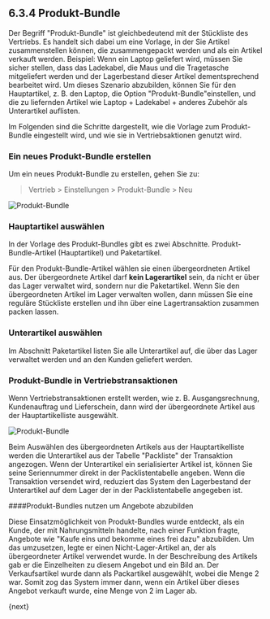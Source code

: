 ## 6.3.4 Produkt-Bundle

Der Begriff "Produkt-Bundle" ist gleichbedeutend mit der Stückliste des Vertriebs. Es handelt sich dabei um eine Vorlage, in der Sie Artikel zusammenstellen können, die zusammengepackt werden und als ein Artikel verkauft werden. Beispiel: Wenn ein Laptop geliefert wird, müssen Sie sicher stellen, dass das Ladekabel, die Maus und die Tragetasche mitgeliefert werden und der Lagerbestand dieser Artikel dementsprechend bearbeitet wird. Um dieses Szenario abzubilden, können Sie für den Hauptartikel, z. B. den Laptop, die Option "Produkt-Bundle"einstellen, und die zu liefernden Artikel wie Laptop + Ladekabel + anderes Zubehör als Unterartikel auflisten.

Im Folgenden sind die Schritte dargestellt, wie die Vorlage zum Produkt-Bundle eingestellt wird, und wie sie in Vertriebsaktionen genutzt wird.

### Ein neues Produkt-Bundle erstellen

Um ein neues Produkt-Bundle zu erstellen, gehen Sie zu:

> Vertrieb > Einstellungen > Produkt-Bundle > Neu

<img class="screenshot" alt="Produkt-Bundle" src="{{docs_base_url}}/assets/img/selling/product-bundle.png">

### Hauptartikel auswählen

In der Vorlage des Produkt-Bundles gibt es zwei Abschnitte. Produkt-Bundle-Artikel (Hauptartikel) und Paketartikel.

Für den Produkt-Bundle-Artikel wählen sie einen übergeordneten Artikel aus. Der übergeordnete Artikel darf **kein Lagerartikel** sein, da nicht er über das Lager verwaltet wird, sondern nur die Paketartikel. Wenn Sie den übergeordneten Artikel im Lager verwalten wollen, dann müssen Sie eine reguläre Stückliste erstellen und ihn über eine Lagertransaktion zusammen packen lassen.

### Unterartikel auswählen

Im Abschnitt Paketartikel listen Sie alle Unterartikel auf, die über das Lager verwaltet werden und an den Kunden geliefert werden.

### Produkt-Bundle in Vertriebstransaktionen

Wenn Vertriebstransaktionen erstellt werden, wie z. B. Ausgangsrechnung, Kundenauftrag und Lieferschein, dann wird der übergeordnete Artikel aus der Hauptartikelliste ausgewählt.

<img class="screenshot" alt="Produkt-Bundle" src="{{docs_base_url}}/assets/img/selling/product-bundle.gif">

Beim Auswählen des übergeordneten Artikels aus der Hauptartikelliste werden die Unterartikel aus der Tabelle "Packliste" der Transaktion angezogen. Wenn der Unterartikel ein serialisierter Artikel ist, können Sie seine Seriennummer direkt in der Packlistentabelle angeben. Wenn die Transaktion versendet wird, reduziert das System den Lagerbestand der Unterartikel auf dem Lager der in der Packlistentabelle angegeben ist.

####Produkt-Bundles nutzen um Angebote abzubilden

Diese Einsatzmöglichkeit von Produkt-Bundles wurde entdeckt, als ein Kunde, der mit Nahrungsmitteln handelte, nach einer Funktion fragte, Angebote wie "Kaufe eins und bekomme eines frei dazu" abzubilden. Um das umzusetzen, legte er einen Nicht-Lager-Artikel an, der als übergeordneter Artikel verwendet wurde. In der Beschreibung des Artikels gab er die Einzelheiten zu diesem Angebot und ein Bild an. Der Verkaufsartikel wurde dann als Packartikel ausgewählt, wobei die Menge 2 war. Somit zog das System immer dann, wenn ein Artikel über dieses Angebot verkauft wurde, eine Menge von 2 im Lager ab.

{next}
